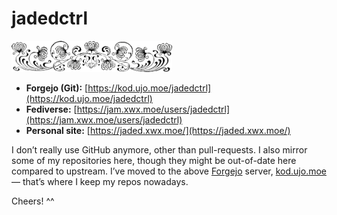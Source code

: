 # jadedctrl

<img src="ornament.png" height="50px" />

* **Forgejo (Git):** [https://kod.ujo.moe/jadedctrl](https://kod.ujo.moe/jadedctrl)
* **Fediverse:** [https://jam.xwx.moe/users/jadedctrl](https://jam.xwx.moe/users/jadedctrl)
* **Personal site:** [https://jaded.xwx.moe/](https://jaded.xwx.moe/)

I don’t really use GitHub anymore, other than pull-requests. I also mirror some of my repositories here, though they might be out-of-date here compared to upstream. I’ve moved to the above [Forgejo](https://forgejo.org/) server, [kod.ujo.moe](https://kod.ujo.moe) — that’s where I keep my repos nowadays.

Cheers! ^^

